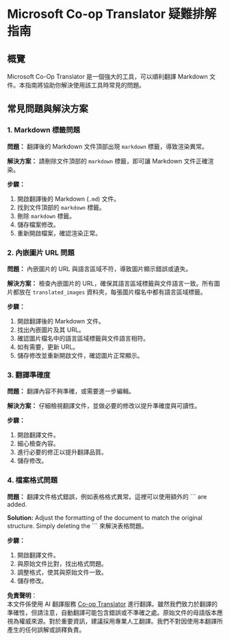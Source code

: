 <!--
CO_OP_TRANSLATOR_METADATA:
{
  "original_hash": "0788d7ebe4876c9be89132f48e09b26d",
  "translation_date": "2025-05-06T17:50:01+00:00",
  "source_file": "getting_started/troubleshooting.md",
  "language_code": "tw"
}
-->
# Microsoft Co-op Translator 疑難排解指南


## 概覽
Microsoft Co-Op Translator 是一個強大的工具，可以順利翻譯 Markdown 文件。本指南將協助你解決使用該工具時常見的問題。

## 常見問題與解決方案

### 1. Markdown 標籤問題
**問題：** 翻譯後的 Markdown 文件頂部出現 `markdown` 標籤，導致渲染異常。

**解決方案：** 請刪除文件頂部的 `markdown` 標籤，即可讓 Markdown 文件正確渲染。

**步驟：**
1. 開啟翻譯後的 Markdown (`.md`) 文件。
2. 找到文件頂部的 `markdown` 標籤。
3. 刪除 `markdown` 標籤。
4. 儲存檔案修改。
5. 重新開啟檔案，確認渲染正常。

### 2. 內嵌圖片 URL 問題
**問題：** 內嵌圖片的 URL 與語言區域不符，導致圖片顯示錯誤或遺失。

**解決方案：** 檢查內嵌圖片的 URL，確保其語言區域標籤與文件語言一致。所有圖片都放在 `translated_images` 資料夾，每張圖片檔名中都有語言區域標籤。

**步驟：**
1. 開啟翻譯後的 Markdown 文件。
2. 找出內嵌圖片及其 URL。
3. 確認圖片檔名中的語言區域標籤與文件語言相符。
4. 如有需要，更新 URL。
5. 儲存修改並重新開啟文件，確認圖片正常顯示。

### 3. 翻譯準確度
**問題：** 翻譯內容不夠準確，或需要進一步編輯。

**解決方案：** 仔細檢視翻譯文件，並做必要的修改以提升準確度與可讀性。

**步驟：**
1. 開啟翻譯文件。
2. 細心檢查內容。
3. 進行必要的修正以提升翻譯品質。
4. 儲存修改。

### 4. 檔案格式問題
**問題：** 翻譯文件格式錯誤，例如表格格式異常。這裡可以使用額外的 ``` are added.

**Solution:** Adjust the formatting of the document to match the original structure. Simply deleting the ``` 來解決表格問題。

**步驟：**
1. 開啟翻譯文件。
2. 與原始文件比對，找出格式問題。
3. 調整格式，使其與原始文件一致。
4. 儲存修改。

**免責聲明**：  
本文件係使用 AI 翻譯服務 [Co-op Translator](https://github.com/Azure/co-op-translator) 進行翻譯。雖然我們致力於翻譯的準確性，但請注意，自動翻譯可能包含錯誤或不準確之處。原始文件的母語版本應視為權威來源。對於重要資訊，建議採用專業人工翻譯。我們不對因使用本翻譯所產生的任何誤解或誤釋負責。